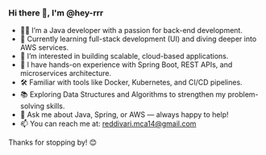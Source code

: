 ### Hi there 👋, I'm @hey-rrr

- 👨‍💻 I’m a Java developer with a passion for back-end development.
- 🌱 Currently learning full-stack development (UI) and diving deeper into AWS services.
- 👀 I’m interested in building scalable, cloud-based applications.
- 💼 I have hands-on experience with Spring Boot, REST APIs, and microservices architecture.
- 🛠️ Familiar with tools like Docker, Kubernetes, and CI/CD pipelines.
- 📚 Exploring Data Structures and Algorithms to strengthen my problem-solving skills.
- 💬 Ask me about Java, Spring, or AWS — always happy to help!
- 📫 You can reach me at: [reddivari.mca14@gmail.com](mailto:reddivari.mca14@gmail.com)

Thanks for stopping by! 😊


<!---
hey-rrr/hey-rrr is a ✨ special ✨ repository because its `README.md` (this file) appears on your GitHub profile.
You can click the Preview link to take a look at your changes.
--->
